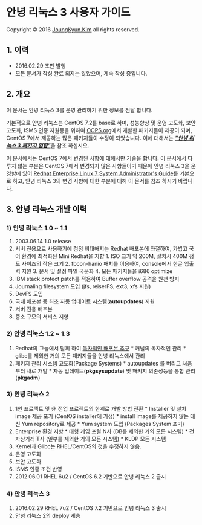 안녕 리눅스 3 사용자 가이드
=======

Copyright &copy; 2016 [JoungKyun.Kim](https://oops.org/) all rights reserved.

## 1. 이력

* 2016.02.29 초판 발행
* 모든 문서가 작성 완료 되지는 않았으며, 계속 작성 중입니다.

## 2. 개요

이 문서는 안녕 리눅스 3를 운영 관리하기 위한 정보를 전달 합니다.

기본적으로 안녕 리눅스는 CentOS 7.2를 base로 하며, 성능향상 및 운영 고도화, 보안 고도화, ISMS 인증 지원등을 위하여 [OOPS.org](https://oops.org/)에서 개발한 패키지들이 제공이 되며, CentOS 7에서 제공하는 많은 패키지들이 수정이 되었습니다. 이에 대해서는 [***"안녕 리눅스 3 패키지 일람"***](AnNyung3-Package-Catalog.md)을 참조 하십시오.

이 문서에서는 CentOS 7에서 변경된 사항에 대해서만 기술을 합니다. 이 문서에서 다루지 않는 부분은 CentOS 7에서 변경되지 않은 사항들이기 때문에 안녕 리눅스 3을 운영함에 있어 [Redhat Enterprise Linux 7 System Administrator's Guide](https://access.redhat.com/documentation/en-US/Red_Hat_Enterprise_Linux/7/html/System_Administrators_Guide/)를 기본으로 하고, 안녕 리눅스 3의 변경 사항에 대한 부분에 대해 이 문서를 참조 하시기 바랍니다.

## 3. 안녕 리눅스 개발 이력

### 1) 안녕 리눅스 1.0 ~ 1.1

  1. 2003.06.14 1.0 release
  2. 서버 전용으로 사용하기에 점점 비대해지는 Redhat 배포본에 좌절하여, 가볍고 국어 환경에 최적화된 Mini Redhat을 지향
    1. ISO 크기 약 200M, 설치시 400M 정도 사이즈의 작은 크기
    2. fbcon-hanio 패치를 이용하여, console에서 한글 입출력 지원
    3. 문서 및 설정 파일 국문화
    4. 모든 패키지들을 i686 optimize
  3. IBM stack protect patch를 적용하여 Buffer overflow 공격을 원천 방지
  4. Journaling filesystem 도입 (jfs, reiserFS, ext3, xfs 지원)
  5. DevFS 도입
  6. 국내 배포본 중 최초 자동 업데이트 시스템(**autoupdates**) 지원
  7. 서버 전용 배포본
  8. 중소 규모의 서비스 지향

### 2) 안녕 리눅스 1.2 ~ 1.3

  1. Redhat의 그늘에서 탈피 하여 <u>독자적인 배포본 추구</u>
    * 커널의 독자적인 관리
    * glibc를 제외한 거의 모든 패키지들을 안녕 리눅스에서 관리
  2. 패키지 관리 시스템 고도화(Package Systems)
    * autoupdates 를 버리고 처음 부터 새로 개발
    * 자동 업데이트(**pkgsysupdate**) 및 패키지 의존성등을 통합 관리(**pkgadm**)

### 3) 안녕 리눅스 2

  1. 1인 프로젝트 및 非 전업 프로젝트의 한계로 개발 방법 전환
    * Installer 및 설치 image 제공 포기 (CentOS installer에 기생)
    * install image를 제공하지 않는 대신 Yum repository로 제공
    * Yum system 도입 (Packages System 포기)
  2. Enterprise 환경 지향
    * 대형 게임 포털 N사 (DB를 제외한 거의 모든 시스템)
    * 전자상거래 T사 (일부를 제외한 거의 모든 시스템)
    * KLDP 모든 시스템
  3. Kernel과 Glibc는 RHEL/CentOS의 것을 수정하지 않음.
  4. 운영 고도화
  5. 보안 고도화
  6. ISMS 인증 조건 반영
  7. 2012.06.01 RHEL 6u2 / CentOS 6.2 기반으로 안녕 리눅스 2 출시


### 4) 안녕 리눅스 3

  1. 2016.02.29 RHEL 7u2 / CentOS 7.2 기반으로 안녕 리눅스 3 출시
  2. 안녕 리눅스 2의 deploy 계승
